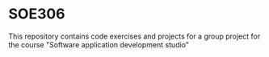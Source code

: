 # SOE306
This repository contains code exercises and projects for a group project for the course "Software application development studio"
